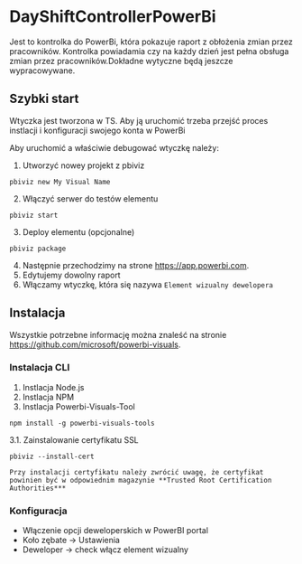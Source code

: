 # DayShiftControllerPowerBi

Jest to kontrolka do PowerBi, która pokazuje raport z obłożenia zmian przez pracowników. Kontrolka powiadamia czy na każdy dzień jest pełna obsługa zmian przez pracowników.Dokładne wytyczne będą jeszcze wypracowywane.

## Szybki start

Wtyczka jest tworzona w TS. Aby ją uruchomić trzeba przejść proces instlacji i konfiguracji swojego konta w PowerBi

Aby uruchomić a właściwie debugować wtyczkę należy:

1. Utworzyć nowey projekt z pbiviz
```
pbiviz new My Visual Name
```
2.	Włączyć serwer do testów elementu
```
pbiviz start
```
3.	Deploy elementu (opcjonalne)
```
pbiviz package
```

4. Następnie przechodzimy na strone https://app.powerbi.com. 
5. Edytujemy dowolny raport
6. Włączamy wtyczkę, która się nazywa ``` Element wizualny dewelopera ```



## Instalacja

Wszystkie potrzebne informację można znaleść na stronie https://github.com/microsoft/powerbi-visuals. 

### Instalacja CLI

1. Instlacja Node.js
2. Instlacja NPM
3. Instlacja Powerbi-Visuals-Tool  
``` 
npm install -g powerbi-visuals-tools 
```
3.1.	Zainstalowanie certyfikatu SSL  
```
pbiviz --install-cert
```


```
Przy instalacji certyfikatu należy zwrócić uwagę, że certyfikat powinien być w odpowiednim magazynie **Trusted Root Certification Authorities***
```

### Konfiguracja

* Włączenie opcji deweloperskich w PowerBI portal
* Koło zębate -> Ustawienia
* Deweloper -> check włącz element wizualny
 



